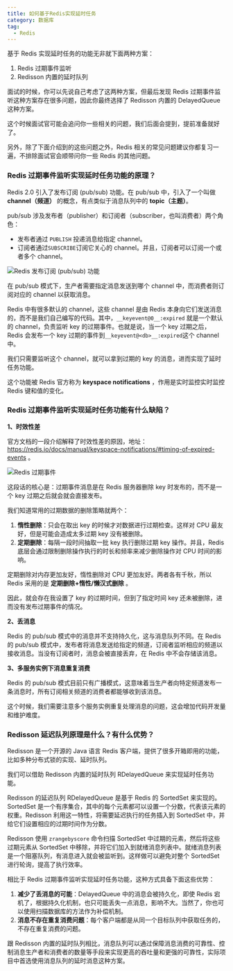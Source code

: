 ```yaml
---
title: 如何基于Redis实现延时任务
category: 数据库
tag:
  - Redis
---
```


基于 Redis 实现延时任务的功能无非就下面两种方案：

1. Redis 过期事件监听
2. Redisson 内置的延时队列

面试的时候，你可以先说自己考虑了这两种方案，但最后发现 Redis 过期事件监听这种方案存在很多问题，因此你最终选择了 Redisson 内置的 DelayedQueue 这种方案。

这个时候面试官可能会追问你一些相关的问题，我们后面会提到，提前准备就好了。

另外，除了下面介绍到的这些问题之外，Redis 相关的常见问题建议你都复习一遍，不排除面试官会顺带问你一些 Redis 的其他问题。

### Redis 过期事件监听实现延时任务功能的原理？

Redis 2.0 引入了发布订阅 (pub/sub) 功能。在 pub/sub 中，引入了一个叫做 **channel（频道）** 的概念，有点类似于消息队列中的 **topic（主题）**。

pub/sub 涉及发布者（publisher）和订阅者（subscriber，也叫消费者）两个角色：

- 发布者通过 `PUBLISH` 投递消息给指定 channel。
- 订阅者通过`SUBSCRIBE`订阅它关心的 channel。并且，订阅者可以订阅一个或者多个 channel。

![Redis 发布订阅 (pub/sub) 功能](https://oss.javaguide.cn/github/javaguide/database/redis/redis-pub-sub.png)

在 pub/sub 模式下，生产者需要指定消息发送到哪个 channel 中，而消费者则订阅对应的 channel 以获取消息。

Redis 中有很多默认的 channel，这些 channel 是由 Redis 本身向它们发送消息的，而不是我们自己编写的代码。其中，`__keyevent@0__:expired` 就是一个默认的 channel，负责监听 key 的过期事件。也就是说，当一个 key 过期之后，Redis 会发布一个 key 过期的事件到`__keyevent@<db>__:expired`这个 channel 中。

我们只需要监听这个 channel，就可以拿到过期的 key 的消息，进而实现了延时任务功能。

这个功能被 Redis 官方称为 **keyspace notifications** ，作用是实时监控实时监控 Redis 键和值的变化。

### Redis 过期事件监听实现延时任务功能有什么缺陷？

**1、时效性差**

官方文档的一段介绍解释了时效性差的原因，地址：<https://redis.io/docs/manual/keyspace-notifications/#timing-of-expired-events> 。

![Redis 过期事件](https://oss.javaguide.cn/github/javaguide/database/redis/redis-timing-of-expired-events.png)

这段话的核心是：过期事件消息是在 Redis 服务器删除 key 时发布的，而不是一个 key 过期之后就会就会直接发布。

我们知道常用的过期数据的删除策略就两个：

1. **惰性删除**：只会在取出 key 的时候才对数据进行过期检查。这样对 CPU 最友好，但是可能会造成太多过期 key 没有被删除。
2. **定期删除**：每隔一段时间抽取一批 key 执行删除过期 key 操作。并且，Redis 底层会通过限制删除操作执行的时长和频率来减少删除操作对 CPU 时间的影响。

定期删除对内存更加友好，惰性删除对 CPU 更加友好。两者各有千秋，所以 Redis 采用的是 **定期删除+惰性/懒汉式删除** 。

因此，就会存在我设置了 key 的过期时间，但到了指定时间 key 还未被删除，进而没有发布过期事件的情况。

**2、丢消息**

Redis 的 pub/sub 模式中的消息并不支持持久化，这与消息队列不同。在 Redis 的 pub/sub 模式中，发布者将消息发送给指定的频道，订阅者监听相应的频道以接收消息。当没有订阅者时，消息会被直接丢弃，在 Redis 中不会存储该消息。

**3、多服务实例下消息重复消费**

Redis 的 pub/sub 模式目前只有广播模式，这意味着当生产者向特定频道发布一条消息时，所有订阅相关频道的消费者都能够收到该消息。

这个时候，我们需要注意多个服务实例重复处理消息的问题，这会增加代码开发量和维护难度。

### Redisson 延迟队列原理是什么？有什么优势？

Redisson 是一个开源的 Java 语言 Redis 客户端，提供了很多开箱即用的功能，比如多种分布式锁的实现、延时队列。

我们可以借助 Redisson 内置的延时队列 RDelayedQueue 来实现延时任务功能。

Redisson 的延迟队列 RDelayedQueue 是基于 Redis 的 SortedSet 来实现的。SortedSet 是一个有序集合，其中的每个元素都可以设置一个分数，代表该元素的权重。Redisson 利用这一特性，将需要延迟执行的任务插入到 SortedSet 中，并给它们设置相应的过期时间作为分数。

Redisson 使用 `zrangebyscore` 命令扫描 SortedSet 中过期的元素，然后将这些过期元素从 SortedSet 中移除，并将它们加入到就绪消息列表中。就绪消息列表是一个阻塞队列，有消息进入就会被监听到。这样做可以避免对整个 SortedSet 进行轮询，提高了执行效率。

相比于 Redis 过期事件监听实现延时任务功能，这种方式具备下面这些优势：

1. **减少了丢消息的可能**：DelayedQueue 中的消息会被持久化，即使 Redis 宕机了，根据持久化机制，也只可能丢失一点消息，影响不大。当然了，你也可以使用扫描数据库的方法作为补偿机制。
2. **消息不存在重复消费问题**：每个客户端都是从同一个目标队列中获取任务的，不存在重复消费的问题。

跟 Redisson 内置的延时队列相比，消息队列可以通过保障消息消费的可靠性、控制消息生产者和消费者的数量等手段来实现更高的吞吐量和更强的可靠性，实际项目中首选使用消息队列的延时消息这种方案。
